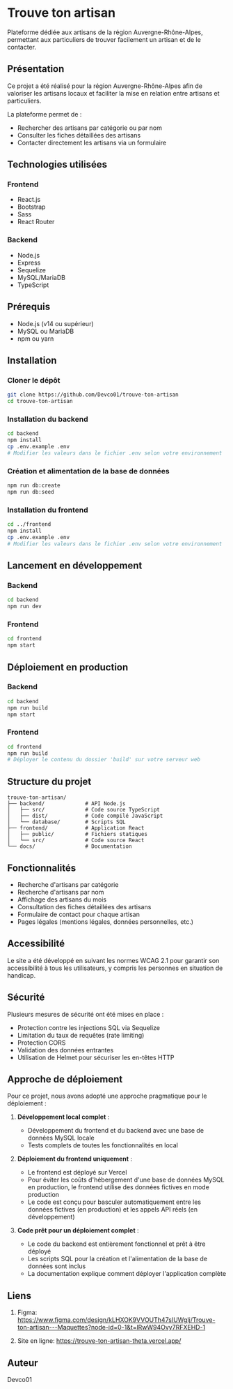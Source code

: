 # Trouve ton artisan

Plateforme dédiée aux artisans de la région Auvergne-Rhône-Alpes, permettant aux particuliers de trouver facilement un artisan et de le contacter.

## Présentation

Ce projet a été réalisé pour la région Auvergne-Rhône-Alpes afin de valoriser les artisans locaux et faciliter la mise en relation entre artisans et particuliers.

La plateforme permet de :
- Rechercher des artisans par catégorie ou par nom
- Consulter les fiches détaillées des artisans
- Contacter directement les artisans via un formulaire

## Technologies utilisées

### Frontend
- React.js
- Bootstrap
- Sass
- React Router

### Backend
- Node.js
- Express
- Sequelize
- MySQL/MariaDB
- TypeScript

## Prérequis

- Node.js (v14 ou supérieur)
- MySQL ou MariaDB
- npm ou yarn

## Installation

### Cloner le dépôt
```bash
git clone https://github.com/Devco01/trouve-ton-artisan
cd trouve-ton-artisan
```

### Installation du backend
```bash
cd backend
npm install
cp .env.example .env
# Modifier les valeurs dans le fichier .env selon votre environnement
```

### Création et alimentation de la base de données
```bash
npm run db:create
npm run db:seed
```

### Installation du frontend
```bash
cd ../frontend
npm install
cp .env.example .env
# Modifier les valeurs dans le fichier .env selon votre environnement
```

## Lancement en développement

### Backend
```bash
cd backend
npm run dev
```

### Frontend
```bash
cd frontend
npm start
```

## Déploiement en production

### Backend
```bash
cd backend
npm run build
npm start
```

### Frontend
```bash
cd frontend
npm run build
# Déployer le contenu du dossier 'build' sur votre serveur web
```

## Structure du projet

```
trouve-ton-artisan/
├── backend/             # API Node.js
│   ├── src/             # Code source TypeScript
│   ├── dist/            # Code compilé JavaScript
│   └── database/        # Scripts SQL
├── frontend/            # Application React
│   ├── public/          # Fichiers statiques
│   └── src/             # Code source React
└── docs/                # Documentation
```

## Fonctionnalités

- Recherche d'artisans par catégorie
- Recherche d'artisans par nom
- Affichage des artisans du mois
- Consultation des fiches détaillées des artisans
- Formulaire de contact pour chaque artisan
- Pages légales (mentions légales, données personnelles, etc.)

## Accessibilité

Le site a été développé en suivant les normes WCAG 2.1 pour garantir son accessibilité à tous les utilisateurs, y compris les personnes en situation de handicap.

## Sécurité

Plusieurs mesures de sécurité ont été mises en place :
- Protection contre les injections SQL via Sequelize
- Limitation du taux de requêtes (rate limiting)
- Protection CORS
- Validation des données entrantes
- Utilisation de Helmet pour sécuriser les en-têtes HTTP

## Approche de déploiement

Pour ce projet, nous avons adopté une approche pragmatique pour le déploiement :

1. **Développement local complet** :
   - Développement du frontend et du backend avec une base de données MySQL locale
   - Tests complets de toutes les fonctionnalités en local

2. **Déploiement du frontend uniquement** :
   - Le frontend est déployé sur Vercel
   - Pour éviter les coûts d'hébergement d'une base de données MySQL en production, le frontend utilise des données fictives en mode production
   - Le code est conçu pour basculer automatiquement entre les données fictives (en production) et les appels API réels (en développement)

3. **Code prêt pour un déploiement complet** :
   - Le code du backend est entièrement fonctionnel et prêt à être déployé
   - Les scripts SQL pour la création et l'alimentation de la base de données sont inclus
   - La documentation explique comment déployer l'application complète


## Liens

1. Figma: https://www.figma.com/design/kLHXOK9VVOUTh47sIUWgIj/Trouve-ton-artisan---Maquettes?node-id=0-1&t=lRwW94Ovy7RFXEHD-1

2. Site en ligne: https://trouve-ton-artisan-theta.vercel.app/

## Auteur

Devco01